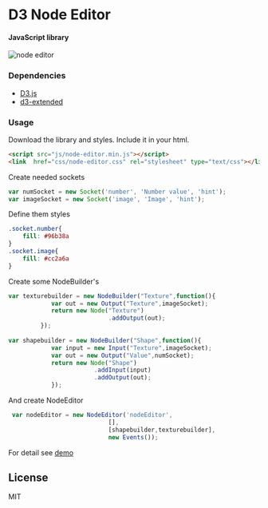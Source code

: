 D3 Node Editor
====
#### JavaScript library
![node editor](https://github.com/Ni55aN/D3-Node-editor/blob/master/demo/screenshot.png?raw=true)

### Dependencies
  - [D3.js](https://github.com/d3/d3)
  - [d3-extended](https://github.com/wbkd/d3-extended)

### Usage
Download the library and styles. Include it in your html.
```html
<script src="js/node-editor.min.js"></script>
<link  href="css/node-editor.css" rel="stylesheet" type="text/css"></link>
```
Create needed sockets
```js
var numSocket = new Socket('number', 'Number value', 'hint');
var imageSocket = new Socket('image', 'Image', 'hint');
```
Define them styles
```css
.socket.number{
    fill: #96b38a
}
.socket.image{
    fill: #cc2a6a
}
```
Create some NodeBuilder's
```js
var texturebuilder = new NodeBuilder("Texture",function(){
            var out = new Output("Texture",imageSocket);
            return new Node("Texture")
         					.addOutput(out);
         });
         
var shapebuilder = new NodeBuilder("Shape",function(){
            var input = new Input("Texture",imageSocket);
            var out = new Output("Value",numSocket);
            return new Node("Shape")
            	    	.addInput(input)
         		    	.addOutput(out);			
            });
```
And create NodeEditor
```js
 var nodeEditor = new NodeEditor('nodeEditor', 
             				[],
             				[shapebuilder,texturebuilder],
                            new Events());
```
For detail see [demo](https://github.com/Ni55aN/D3-Node-editor/demo)


License
----
MIT